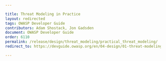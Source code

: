 ```yaml
---

title: Threat Modeling in Practice
layout: redirected
tags: OWASP Developer Guide
contributors: Adam Shostack, Jon Gadsden
document: OWASP Developer Guide
order: 6110
permalink: /release/design/threat_modeling/practical_threat_modeling/
redirect_to: https://devguide.owasp.org/en/04-design/01-threat-modeling/01-threat-modeling/

---
```


